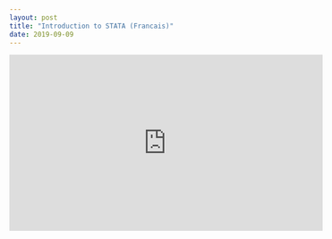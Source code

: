 ```yaml
---
layout: post
title: "Introduction to STATA (Francais)"
date: 2019-09-09
---
```



<div class="videoWrapper">
    <!-- Copy & Pasted from YouTube -->
 <iframe width="560" height="315" src="https://www.youtube.com/embed/GqmVjiBi2LA" frameborder="0" allow="accelerometer; autoplay; encrypted-media; gyroscope; picture-in-picture" allowfullscreen></iframe>
</div>
